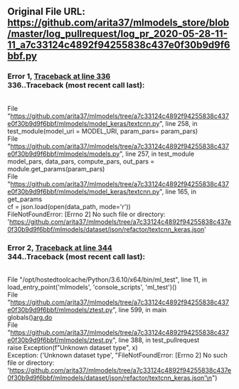 ## Original File URL: https://github.com/arita37/mlmodels_store/blob/master/log_pullrequest/log_pr_2020-05-28-11-11_a7c33124c4892f94255838c437e0f30b9d9f6bbf.py


### Error 1, [Traceback at line 336](https://github.com/arita37/mlmodels_store/blob/master/log_pullrequest/log_pr_2020-05-28-11-11_a7c33124c4892f94255838c437e0f30b9d9f6bbf.py#L336)<br />336..Traceback (most recent call last):
<br />  File "https://github.com/arita37/mlmodels/tree/a7c33124c4892f94255838c437e0f30b9d9f6bbf/mlmodels/model_keras/textcnn.py", line 258, in <module>
<br />    test_module(model_uri = MODEL_URI, param_pars= param_pars)
<br />  File "https://github.com/arita37/mlmodels/tree/a7c33124c4892f94255838c437e0f30b9d9f6bbf/mlmodels/models.py", line 257, in test_module
<br />    model_pars, data_pars, compute_pars, out_pars = module.get_params(param_pars)
<br />  File "https://github.com/arita37/mlmodels/tree/a7c33124c4892f94255838c437e0f30b9d9f6bbf/mlmodels/model_keras/textcnn.py", line 165, in get_params
<br />    cf = json.load(open(data_path, mode='r'))
<br />FileNotFoundError: [Errno 2] No such file or directory: 'https://github.com/arita37/mlmodels/tree/a7c33124c4892f94255838c437e0f30b9d9f6bbf/mlmodels/dataset/json/refactor/textcnn_keras.json'



### Error 2, [Traceback at line 344](https://github.com/arita37/mlmodels_store/blob/master/log_pullrequest/log_pr_2020-05-28-11-11_a7c33124c4892f94255838c437e0f30b9d9f6bbf.py#L344)<br />344..Traceback (most recent call last):
<br />  File "/opt/hostedtoolcache/Python/3.6.10/x64/bin/ml_test", line 11, in <module>
<br />    load_entry_point('mlmodels', 'console_scripts', 'ml_test')()
<br />  File "https://github.com/arita37/mlmodels/tree/a7c33124c4892f94255838c437e0f30b9d9f6bbf/mlmodels/ztest.py", line 599, in main
<br />    globals()[arg.do](arg)
<br />  File "https://github.com/arita37/mlmodels/tree/a7c33124c4892f94255838c437e0f30b9d9f6bbf/mlmodels/ztest.py", line 388, in test_pullrequest
<br />    raise Exception(f"Unknown dataset type", x)
<br />Exception: ('Unknown dataset type', "FileNotFoundError: [Errno 2] No such file or directory: 'https://github.com/arita37/mlmodels/tree/a7c33124c4892f94255838c437e0f30b9d9f6bbf/mlmodels/dataset/json/refactor/textcnn_keras.json'\n")
